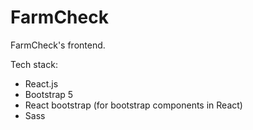 # FarmCheck
FarmCheck's frontend.

Tech stack:
* React.js
* Bootstrap 5
* React bootstrap (for bootstrap components in React)
* Sass